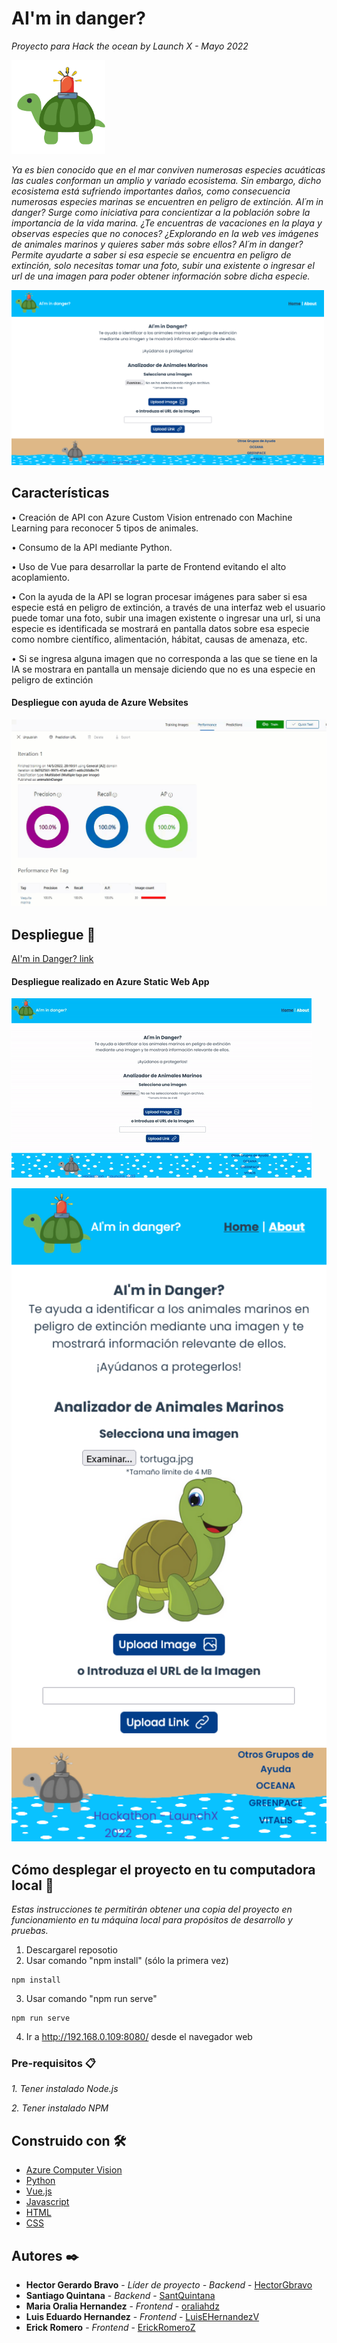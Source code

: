 
# AI'm in danger?
_Proyecto para Hack the ocean by Launch X - Mayo 2022_

<img src="src/assets/logo3.png" alt="logo" width="150"/>    

_Ya es bien conocido que en el mar conviven numerosas especies acuáticas las cuales conforman un amplio y variado ecosistema. Sin embargo, dicho ecosistema está sufriendo importantes daños, como consecuencia numerosas especies marinas se encuentren en peligro de extinción.
AI´m in danger? Surge como iniciativa para concientizar a la población sobre la importancia de la vida marina. ¿Te encuentras de vacaciones en la playa y observas especies que no conoces? ¿Explorando en la web ves imágenes de animales marinos y quieres saber más sobre ellos?  AI´m in danger? Permite ayudarte a saber si esa especie se encuentra en peligro de extinción, solo necesitas tomar una foto, subir una existente o ingresar el url de una imagen para poder obtener información sobre dicha especie._

<img src="/src/assets/screenshots/desk1.png" alt="screen1" width="500"/> 


## Características


•	Creación de API con Azure Custom Vision entrenado con Machine Learning para reconocer 5 tipos de animales.

•	Consumo de la API mediante Python.

•	Uso de Vue para desarrollar la parte de Frontend evitando el alto acoplamiento.

•	Con la ayuda de la API se logran procesar imágenes para saber si esa especie está en peligro de extinción, a través de una interfaz web el usuario puede tomar una foto, subir una imagen existente o ingresar una url, si una especie es identificada se mostrará en pantalla datos sobre esa especie como nombre científico, alimentación, hábitat, causas de amenaza, etc.

•	Si se ingresa alguna imagen que no corresponda a las que se tiene en la IA se mostrara en pantalla un mensaje diciendo que no es una especie en peligro de extinción

#### Despliegue con ayuda de Azure Websites

<img src="/src/assets/screenshots/custom%20vision%20iaminDanger.gif" alt="IA" width="600"/> 


## Despliegue 🚀

[AI'm in Danger? link](https://white-sand-0e88f9710.1.azurestaticapps.net/#/)   
#### Despliegue realizado en Azure Static Web App

![screen2](/src/assets/screenshots/program.gif)

<img src="/src/assets/screenshots/mobile1.png" alt="cr" width="600"/> 



## Cómo desplegar el proyecto en tu computadora local 🔧

_Estas instrucciones te permitirán obtener una copia del proyecto en funcionamiento en tu máquina local para propósitos de desarrollo y pruebas._

1. Descargarel reposotio
2. Usar comando "npm install" (sólo la primera vez)

```
npm install
```

3. Usar comando "npm run serve"

```
npm run serve
```

4. Ir a http://192.168.0.109:8080/ desde el navegador web


### Pre-requisitos 📋

_1. Tener instalado Node.js_

_2. Tener instalado NPM_


## Construido con 🛠️

* [Azure Computer Vision](https://azure.microsoft.com/es-mx/services/cognitive-services/computer-vision/)
* [Python](https://www.python.org/)
* [Vue.js](https://vuejs.org/)
* [Javascript](https://www.javascript.com/)
* [HTML](https://codigofacilito.com/articulos/que-es-html)
* [CSS](https://developer.mozilla.org/es/docs/Web/CSS)


## Autores ✒️

* **Hector Gerardo Bravo** - *Líder de proyecto - Backend* - [HectorGbravo](https://github.com/HectorGbravo)
* **Santiago Quintana** - *Backend* - [SantQuintana](https://github.com/SantQuintana)
* **Maria Oralia Hernandez** - *Frontend* - [oraliahdz](https://github.com/oraliahdz)
* **Luis Eduardo Hernandez** - *Frontend* - [LuisEHernandezV](https://github.com/LuisEHernandezV)
* **Erick Romero** - *Frontend* - [ErickRomeroZ](https://github.com/ErickRomeroZ) 

